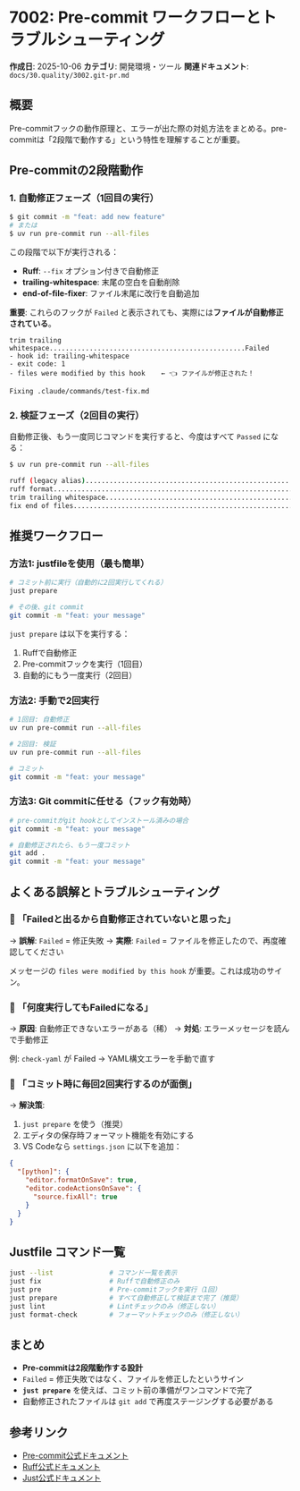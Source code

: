 # 7002: Pre-commit ワークフローとトラブルシューティング

**作成日**: 2025-10-06
**カテゴリ**: 開発環境・ツール
**関連ドキュメント**: `docs/30.quality/3002.git-pr.md`

## 概要

Pre-commitフックの動作原理と、エラーが出た際の対処方法をまとめる。pre-commitは「2段階で動作する」という特性を理解することが重要。

## Pre-commitの2段階動作

### 1. 自動修正フェーズ（1回目の実行）

```bash
$ git commit -m "feat: add new feature"
# または
$ uv run pre-commit run --all-files
```

この段階で以下が実行される：

- **Ruff**: `--fix` オプション付きで自動修正
- **trailing-whitespace**: 末尾の空白を自動削除
- **end-of-file-fixer**: ファイル末尾に改行を自動追加

**重要**: これらのフックが `Failed` と表示されても、実際には**ファイルが自動修正されている**。

```
trim trailing whitespace.................................................Failed
- hook id: trailing-whitespace
- exit code: 1
- files were modified by this hook    ← 👈 ファイルが修正された！

Fixing .claude/commands/test-fix.md
```

### 2. 検証フェーズ（2回目の実行）

自動修正後、もう一度同じコマンドを実行すると、今度はすべて `Passed` になる：

```bash
$ uv run pre-commit run --all-files

ruff (legacy alias)......................................................Passed
ruff format..............................................................Passed
trim trailing whitespace.................................................Passed
fix end of files.........................................................Passed
```

## 推奨ワークフロー

### 方法1: justfileを使用（最も簡単）

```bash
# コミット前に実行（自動的に2回実行してくれる）
just prepare

# その後、git commit
git commit -m "feat: your message"
```

`just prepare` は以下を実行する：
1. Ruffで自動修正
2. Pre-commitフックを実行（1回目）
3. 自動的にもう一度実行（2回目）

### 方法2: 手動で2回実行

```bash
# 1回目: 自動修正
uv run pre-commit run --all-files

# 2回目: 検証
uv run pre-commit run --all-files

# コミット
git commit -m "feat: your message"
```

### 方法3: Git commitに任せる（フック有効時）

```bash
# pre-commitがgit hookとしてインストール済みの場合
git commit -m "feat: your message"

# 自動修正されたら、もう一度コミット
git add .
git commit -m "feat: your message"
```

## よくある誤解とトラブルシューティング

### 🤔 「Failedと出るから自動修正されていないと思った」

→ **誤解**: `Failed` = 修正失敗
→ **実際**: `Failed` = ファイルを修正したので、再度確認してください

メッセージの `files were modified by this hook` が重要。これは成功のサイン。

### 🤔 「何度実行してもFailedになる」

→ **原因**: 自動修正できないエラーがある（稀）
→ **対処**: エラーメッセージを読んで手動修正

例: `check-yaml` が Failed → YAML構文エラーを手動で直す

### 🤔 「コミット時に毎回2回実行するのが面倒」

→ **解決策**:
1. `just prepare` を使う（推奨）
2. エディタの保存時フォーマット機能を有効にする
3. VS Codeなら `settings.json` に以下を追加：

```json
{
  "[python]": {
    "editor.formatOnSave": true,
    "editor.codeActionsOnSave": {
      "source.fixAll": true
    }
  }
}
```

## Justfile コマンド一覧

```bash
just --list              # コマンド一覧を表示
just fix                 # Ruffで自動修正のみ
just pre                 # Pre-commitフックを実行（1回）
just prepare             # すべて自動修正して検証まで完了（推奨）
just lint                # Lintチェックのみ（修正しない）
just format-check        # フォーマットチェックのみ（修正しない）
```

## まとめ

- **Pre-commitは2段階動作する設計**
- `Failed` = 修正失敗ではなく、ファイルを修正したというサイン
- **`just prepare`** を使えば、コミット前の準備がワンコマンドで完了
- 自動修正されたファイルは `git add` で再度ステージングする必要がある

## 参考リンク

- [Pre-commit公式ドキュメント](https://pre-commit.com)
- [Ruff公式ドキュメント](https://docs.astral.sh/ruff/)
- [Just公式ドキュメント](https://just.systems/)
